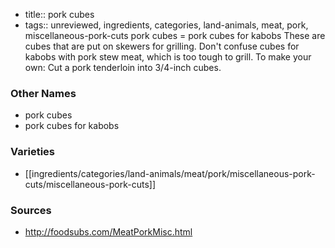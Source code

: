 - title:: pork cubes
- tags:: unreviewed, ingredients, categories, land-animals, meat, pork, miscellaneous-pork-cuts
pork cubes = pork cubes for kabobs These are cubes that are put on skewers for grilling. Don't confuse cubes for kabobs with pork stew meat, which is too tough to grill. To make your own: Cut a pork tenderloin into 3/4-inch cubes.

### Other Names

* pork cubes
* pork cubes for kabobs

### Varieties

* [[ingredients/categories/land-animals/meat/pork/miscellaneous-pork-cuts/miscellaneous-pork-cuts]]

### Sources
* http://foodsubs.com/MeatPorkMisc.html

